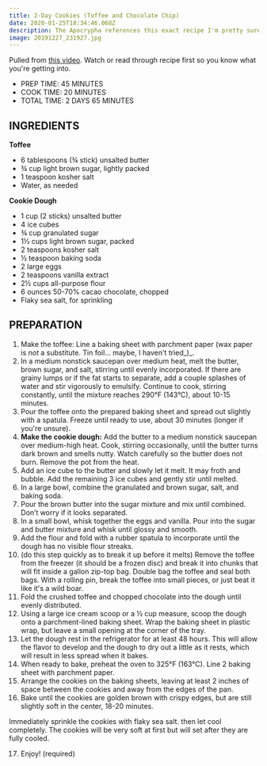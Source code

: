 ```yaml
---
title: 2-Day Cookies (Toffee and Chocolate Chip)
date: 2020-01-25T18:34:46.068Z
description: The Apocrypha references this exact recipe I'm pretty sure. Endorsed by Paul.
image: 20191227_231927.jpg
---
```


Pulled from [this video](https://www.youtube.com/watch?v=h4CyhQqAPpk). Watch or read through recipe first so you know what you're getting into.

* PREP TIME: 45 MINUTES
* COOK TIME: 20 MINUTES
* TOTAL TIME: 2 DAYS 65 MINUTES

## INGREDIENTS

**Toffee**

* 6 tablespoons (¾ stick) unsalted butter
* ¾ cup light brown sugar, lightly packed 
* 1 teaspoon kosher salt
* Water, as needed

**Cookie Dough**

* 1 cup (2 sticks) unsalted butter
* 4 ice cubes 
* ¾ cup granulated sugar
* 1½ cups light brown sugar, packed 
* 2 teaspoons kosher salt
* ½ teaspoon baking soda
* 2 large eggs
* 2 teaspoons vanilla extract
* 2½ cups all-purpose flour
* 6 ounces 50-70% cacao chocolate, chopped 
* Flaky sea salt, for sprinkling

## PREPARATION

1. Make the toffee: Line a baking sheet with parchment paper (wax paper is _not_ a substitute. Tin foil... maybe, I haven't tried_)_.
2. In a medium nonstick saucepan over medium heat, melt the butter, brown sugar, and salt, stirring until evenly incorporated. If there are grainy lumps or if the fat starts to separate, add a couple splashes of water and stir vigorously to emulsify. Continue to cook, stirring constantly, until the mixture reaches 290°F (143°C), about 10-15 minutes.
3. Pour the toffee onto the prepared baking sheet and spread out slightly with a spatula. Freeze until ready to use, about 30 minutes (longer if you're unsure).
4. **Make the cookie dough:** Add the butter to a medium nonstick saucepan over medium-high heat. Cook, stirring occasionally, until the butter turns dark brown and smells nutty. Watch carefully so the butter does not burn. Remove the pot from the heat.
5. Add an ice cube to the butter and slowly let it melt. It may froth and bubble. Add the remaining 3 ice cubes and gently stir until melted.
6. In a large bowl, combine the granulated and brown sugar, salt, and baking soda. 
7. Pour the brown butter into the sugar mixture and mix until combined. Don’t worry if it looks separated.
8. In a small bowl, whisk together the eggs and vanilla. Pour into the sugar and butter mixture and whisk until glossy and smooth.
9. Add the flour and fold with a rubber spatula to incorporate until the dough has no visible flour streaks.
10. (do this step quickly as to break it up before it melts) Remove the toffee from the freezer (it should be a frozen disc) and break it into chunks that will fit inside a gallon zip-top bag. Double bag the toffee and seal both bags. With a rolling pin, break the toffee into small pieces, or just beat it like it's a wild boar.
11. Fold the crushed toffee and chopped chocolate into the dough until evenly distributed.
12. Using a large ice cream scoop or a ½ cup measure, scoop the dough onto a parchment-lined baking sheet.  Wrap the baking sheet in plastic wrap, but leave a small opening at the corner of the tray. 
13. Let the dough rest in the refrigerator for at least 48 hours. This will allow the flavor to develop and the dough to dry out a little as it rests, which will result in less spread when it bakes.
14. When ready to bake, preheat the oven to 325°F (163°C). Line 2 baking sheet with parchment paper. 
15. Arrange the cookies on the baking sheets, leaving at least 2 inches of space between the cookies and away from the edges of the pan.
16. Bake until the cookies are golden brown with crispy edges, but are still slightly soft in the center, 18-20 minutes. 

Immediately sprinkle the cookies with flaky sea salt. then let cool completely. The cookies will be very soft at first but will set after they are fully cooled. 

17. Enjoy! (required)
